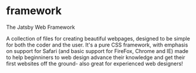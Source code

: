 framework
=========

The Jatsby Web Framework


A collection of files for creating beautiful webpages, designed to be simple for both the coder and the user. It's a pure CSS framework, with emphasis on support for Safari (and basic support for FireFox, Chrome and IE) made to help beginniners to web design advance their knowledge and get their first websites off the ground- also great for experienced web designers!
